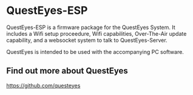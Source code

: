 # QuestEyes-ESP

QuestEyes-ESP is a firmware package for the QuestEyes System.
It includes a Wifi setup proceedure, Wifi capabilities, Over-The-Air update capability, and a websocket system to talk to QuestEyes-Server.

QuestEyes is intended to be used with the accompanying PC software.

## Find out more about QuestEyes
https://github.com/questeyes
